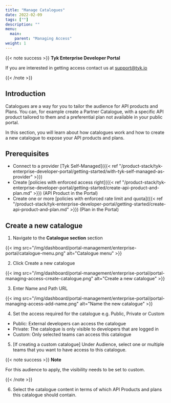 ```yaml
---
title: "Manage Catalogues"
date: 2022-02-09
tags: [""]
description: ""
menu:
  main:
    parent: "Managing Access"
weight: 1
---
```


{{< note success >}}
**Tyk Enterprise Developer Portal**

If you are interested in getting access contact us at [support@tyk.io](<mailto:support@tyk.io?subject=Tyk Enterprise Portal Beta>)

{{< /note >}}

## Introduction

Catalogues are a way for you to tailor the audience for API products and Plans. You can, for example create a Partner Catalogue, with a specific API product tailored to them and a preferential plan not available in your public portal.

In this section, you will learn about how catalogues work and how to create a new catalogue to expose your API products and plans.

## Prerequisites

- Connect to a provider [Tyk Self-Managed]({{< ref "/product-stack/tyk-enterprise-developer-portal/getting-started/with-tyk-self-managed-as-provider" >}})
- Create [policies with enforced access right]({{< ref "/product-stack/tyk-enterprise-developer-portal/getting-started/create-api-product-and-plan.md" >}}) (API Product in the Portal)
- Create one or more [policies with enforced rate limit and quota]({{< ref "/product-stack/tyk-enterprise-developer-portal/getting-started/create-api-product-and-plan.md" >}}) (Plan in the Portal)

## Create a new catalogue

1. Navigate to the **Catalogue section** section

{{< img src="/img/dashboard/portal-management/enterprise-portal/catalogue-menu.png" alt="Catalogue menu" >}}

2. Click Create a new catalogue

{{< img src="/img/dashboard/portal-management/enterprise-portal/portal-managing-access-create-catalogue.png" alt="Create a new catalogue" >}}

3. Enter Name and Path URL

{{< img src="/img/dashboard/portal-management/enterprise-portal/portal-managing-access-add-name.png" alt="Name the new catalogue" >}}

4. Set the access required for the catalogue e.g. Public, Private or Custom
  - Public: External developers can access the catalogue
  - Private: The catalogue is only visible to developers that are logged in
  - Custom: Only selected teams can access this catalogue

5.  [If creating a custom catalogue] Under Audience, select one or multiple teams that you want to have access to this catalogue.

{{< note success >}}
**Note**

For this audience to apply, the visibility needs to be set to custom.

{{< /note >}}

6. Select the catalogue content in terms of which API Products and plans this catalogue should contain.